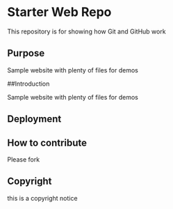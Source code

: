 # Starter Web Repo

This repository is for showing how Git and GitHub work

## Purpose

Sample website with plenty of files for demos

##Introduction

Sample website with plenty of files for demos

## Deployment

## How to contribute

Please fork

## Copyright
this is a copyright notice 
